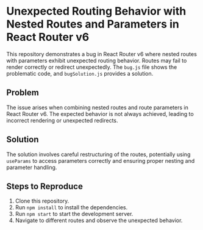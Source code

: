 # Unexpected Routing Behavior with Nested Routes and Parameters in React Router v6

This repository demonstrates a bug in React Router v6 where nested routes with parameters exhibit unexpected routing behavior. Routes may fail to render correctly or redirect unexpectedly.  The `bug.js` file shows the problematic code, and `bugSolution.js` provides a solution.

## Problem
The issue arises when combining nested routes and route parameters in React Router v6.  The expected behavior is not always achieved, leading to incorrect rendering or unexpected redirects.

## Solution
The solution involves careful restructuring of the routes, potentially using `useParams` to access parameters correctly and ensuring proper nesting and parameter handling.

## Steps to Reproduce
1. Clone this repository.
2. Run `npm install` to install the dependencies.
3. Run `npm start` to start the development server.
4. Navigate to different routes and observe the unexpected behavior.
